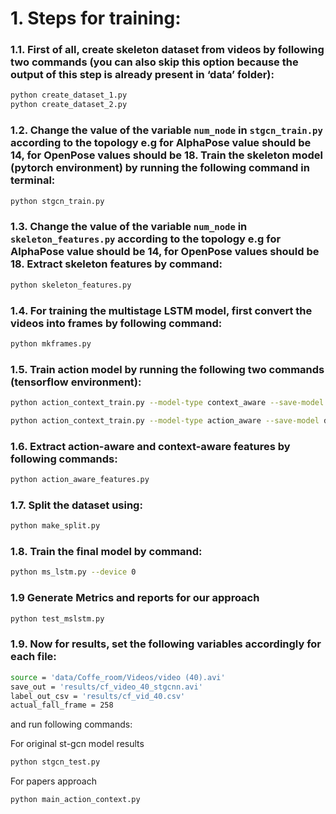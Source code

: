 # 1. Steps for training:

### 1.1. First of all, create skeleton dataset from videos by following two commands (you can also skip this option because the output of this step is already present in ‘data’ folder):

```bash
python create_dataset_1.py
python create_dataset_2.py
```

### 1.2. Change the value of the variable `num_node` in `stgcn_train.py` according to the topology e.g for AlphaPose value should be 14, for OpenPose values should be 18. Train the skeleton model (pytorch environment) by running the following command in terminal:
```bash
python stgcn_train.py
```
### 1.3. Change the value of the variable `num_node` in `skeleton_features.py` according to the topology e.g for AlphaPose value should be 14, for OpenPose values should be 18. Extract skeleton features by command:
```bash
python skeleton_features.py
```

### 1.4. For training the multistage LSTM model, first convert the videos into frames by following command:
```bash
python mkframes.py
```

### 1.5. Train action model by running the following two commands (tensorflow environment):
```bash
python action_context_train.py --model-type context_aware --save-model data/model_weights/context_best.h5 --device 0

python action_context_train.py --model-type action_aware --save-model data/model_weights/action_best.h5 --device 1
```

### 1.6. Extract action-aware and context-aware features by following commands:
```bash
python action_aware_features.py
```
[//]: # (python context_aware_features.py)


### 1.7. Split the dataset using:
```bash
python make_split.py
```


### 1.8. Train the final model by command:
```bash
python ms_lstm.py --device 0
```

### 1.9 Generate Metrics and reports for our approach
```bash
python test_mslstm.py
``` 

### 1.9. Now for results, set the following variables accordingly for each file:
```bash
source = 'data/Coffe_room/Videos/video (40).avi'
save_out = 'results/cf_video_40_stgcnn.avi'
label_out_csv = 'results/cf_vid_40.csv'
actual_fall_frame = 258
```
and run following commands:

For original st-gcn model results
```bash
python stgcn_test.py
``` 
For papers approach
```bash
python main_action_context.py
``` 
